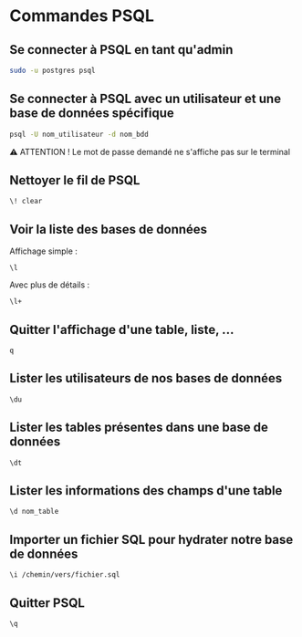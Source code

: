 # Commandes PSQL

## Se connecter à PSQL en tant qu'admin

```bash
sudo -u postgres psql
```

## Se connecter à PSQL avec un utilisateur et une base de données spécifique

```bash
psql -U nom_utilisateur -d nom_bdd
```

⚠️ ATTENTION ! Le mot de passe demandé ne s'affiche pas sur le terminal

## Nettoyer le fil de PSQL

```
\! clear
```

## Voir la liste des bases de données

Affichage simple :

```
\l
```

Avec plus de détails :

```
\l+
```

## Quitter l'affichage d'une table, liste, ...

```
q
```

## Lister les utilisateurs de nos bases de données

```
\du
```

## Lister les tables présentes dans une base de données

```
\dt
```

## Lister les informations des champs d'une table

```
\d nom_table
```

## Importer un fichier SQL pour hydrater notre base de données

```
\i /chemin/vers/fichier.sql
```

## Quitter PSQL

```
\q
```
